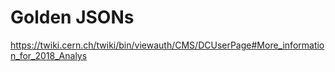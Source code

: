 # Golden JSONs

https://twiki.cern.ch/twiki/bin/viewauth/CMS/DCUserPage#More_information_for_2018_Analys